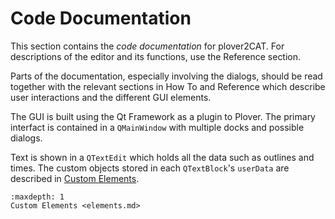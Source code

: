 # Code Documentation

This section contains the *code documentation* for plover2CAT. For descriptions of the editor and its functions, use the Reference section.

Parts of the documentation, especially involving the dialogs, should be read together with the relevant sections in How To and Reference which describe user interactions and the different GUI elements.

The GUI is built using the Qt Framework as a plugin to Plover. The primary interfact is contained in a `QMainWindow` with multiple docks and possible dialogs. 

Text is shown in a `QTextEdit` which holds all the data such as outlines and times. The custom objects stored in each `QTextBlock`'s `userData` are described in [Custom Elements](elements.md).



```{toctree}
:maxdepth: 1
Custom Elements <elements.md>
```